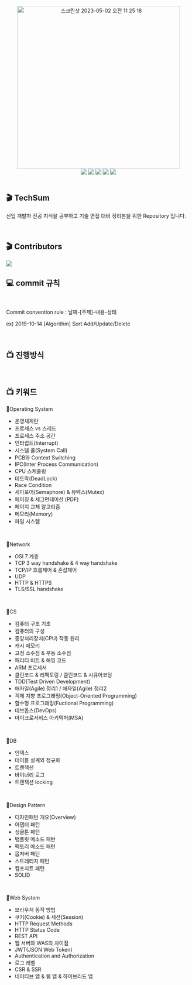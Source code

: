 <div align="center">
  

<img width="445" alt="스크린샷 2023-05-02 오전 11 25 18" src="https://user-images.githubusercontent.com/81874493/235566260-55975eae-d712-45c0-b510-098a82392f1e.png">

<br>

<img src="https://img.shields.io/badge/OS-007396?style=for-the-badge&logo=pcgamingwiki&logoColor=white">
 <img src="https://img.shields.io/badge/CS-E34F26?style=for-the-badge&logo=readthedocs&Color=white"> <img src="https://img.shields.io/badge/Network-1572B6?style=for-the-badge&logo=dotnet&logoColor=white"> <img src="https://img.shields.io/badge/DB-7952B3?style=for-the-badge&logo=amazondynamodb&logoColor=white">

<img src="https://img.shields.io/badge/WebSystem-6DB33F?style=for-the-badge&logo=googlechrome&logoColor=white">


</div>



<br>

## 🎬 TechSum

 신입 개발자 전공 지식을 공부하고 기술 면접 대비 정리본을 위한 Repository 입니다.


<br>

## 🎬 Contributors

<a href="https://github.com/techsum-org/tech_study/graphs/contributors">
  <img src="https://contrib.rocks/image?repo=techsum-org/tech_study" />
</a>



## 💻 commit 규칙

<br>

Commit convention rule : 날짜-[주제]-내용-상태

ex) 2019-10-14 [Algorithm] Sort Add/Update/Delete

<br>

## 📺 진행방식

<br>
  


## 📺 키워드

 📍Operating System
  * 운영체제란
  * 프로세스 vs 스레드
  * 프로세스 주소 공간
  * 인터럽트(Interrupt)
  * 시스템 콜(System Call)
  * PCB와 Context Switching
  * IPC(Inter Process Communication)
  * CPU 스케줄링
  * 데드락(DeadLock)
  * Race Condition
  * 세마포어(Semaphore) & 뮤텍스(Mutex)
  * 페이징 & 세그먼테이션 (PDF)
  * 페이지 교체 알고리즘
  * 메모리(Memory)
  * 파일 시스템
<br>

 📍Network
  * OSI 7 계층
  * TCP 3 way handshake & 4 way handshake
  * TCP/IP 흐름제어 & 혼잡제어
  * UDP
  * HTTP & HTTPS
  * TLS/SSL handshake
  
<br>

 📍CS
  * 컴퓨터 구조 기초
  * 컴퓨터의 구성
  * 중앙처리장치(CPU) 작동 원리
  * 캐시 메모리
  * 고정 소수점 & 부동 소수점
  * 패리티 비트 & 해밍 코드
  * ARM 프로세서
  * 클린코드 & 리팩토링 / 클린코드 & 시큐어코딩
  * TDD(Test Driven Development)
  * 애자일(Agile) 정리1 / 애자일(Agile) 정리2
  * 객체 지향 프로그래밍(Object-Oriented Programming)
  * 함수형 프로그래밍(Fuctional Programming)
  * 데브옵스(DevOps)
  * 마이크로서비스 아키텍처(MSA)
 
 <br>
 
 📍DB
  * 인덱스
  * 테이블 설계와 정규화
  * 트랜잭션
  * 바이너리 로그
  * 트랜잭션 locking
 
 <br>
 
 📍Design Pattern
  * 디자인패턴 개요(Overview)
  * 어댑터 패턴
  * 싱글톤 패턴
  * 탬플릿 메소드 패턴
  * 팩토리 메소드 패턴
  * 옵저버 패턴
  * 스트레티지 패턴
  * 컴포지트 패턴
  * SOLID

  
 
 <br>
 
 📍Web System
  * 브라우저 동작 방법
  * 쿠키(Cookie) & 세션(Session)
  * HTTP Request Methods
  * HTTP Status Code
  * REST API
  * 웹 서버와 WAS의 차이점
  * JWT(JSON Web Token)
  * Authentication and Authorization
  * 로그 레벨
  * CSR & SSR
  * 네이티브 앱 & 웹 앱 & 하이브리드 앱
  







